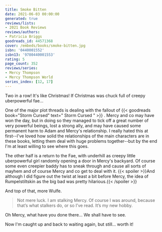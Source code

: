 ```yaml
---
title: Smoke Bitten
date: 2021-06-03 00:00:00
generated: true
reviews/lists:
- 2021 Book Reviews
reviews/authors:
- Patricia Briggs
goodreads_id: 44571368
cover: /embeds/books/smoke-bitten.jpg
isbn: '0440001552'
isbn13: '9780440001553'
rating: 5
page_count: 352
reviews/series:
- Mercy Thompson
- Mercy Thompson World
series_index: [12, 17]
---
```

Two in a row! It's like Christmas! If Christmas was chuck full of creepy uberpowerful fae...  

One of the major plot threads is dealing with the fallout of {{< goodreads book="Storm Cursed" text=" Storm Cursed " >}} . Mercy and co may have won the day, but in doing so they managed to tick off a great number of very powerful beings, lost a strong ally, and may have caused some permanent harm to Adam and Mercy's relationship. I really hated this at first--I've loved how solid the relationships of the main characters are in these books, letting them deal with huge problems together--but by the end I'm at least willing to see where this goes.  

<!--more-->

The other half is a return to the Fae, with underhill as creepy little uberpowerful girl randomly opening a door in Mercy's backyard. Of course some even creepier baddy has to sneak through and cause all sorts of mayhem and of course Mercy and co get to deal with it.  {{< spoiler >}}And although I did figure out the twist at least a bit before Mercy, the idea of Rumpelstiltskin as the big bad was pretty hilarious.{{< /spoiler >}}  

And top of that, more Wulfe.  

> Not mere luck. I am stalking Mercy. Of course I was around, because that’s what stalkers do, or so I’ve read. It’s my new hobby.

Oh Mercy, what have you done there... We shall have to see.  

Now I'm caught up and back to waiting again, but still... worth it!